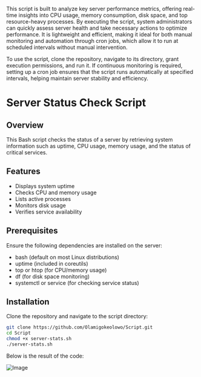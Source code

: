 
This script is built to analyze key server performance metrics, offering real-time insights into CPU usage, memory consumption, disk space, and top resource-heavy processes. By executing the script, system administrators can quickly assess server health and take necessary actions to optimize performance. It is lightweight and efficient, making it ideal for both manual monitoring and automation through cron jobs, which allow it to run at scheduled intervals without manual intervention.  

To use the script, clone the repository, navigate to its directory, grant execution permissions, and run it. If continuous monitoring is required, setting up a cron job ensures that the script runs automatically at specified intervals, helping maintain server stability and efficiency.

# Server Status Check Script  

## Overview  
This Bash script checks the status of a server by retrieving system information such as uptime, CPU usage, memory usage, and the status of critical services.  

## Features  
- Displays system uptime  
- Checks CPU and memory usage  
- Lists active processes  
- Monitors disk usage  
- Verifies service availability  

## Prerequisites  
Ensure the following dependencies are installed on the server:  
- bash (default on most Linux distributions)  
- uptime (included in coreutils)  
- top or htop (for CPU/memory usage)  
- df (for disk space monitoring)  
- systemctl or service (for checking service status)  

##  Installation  
Clone the repository and navigate to the script directory:  
```  bash
git clone https://github.com/Olamigokeolowo/Script.git
cd Script
chmod +x server-stats.sh
./server-stats.sh
```

Below is the result of the code:


![Image](https://github.com/user-attachments/assets/6bad2771-0e00-4bc6-bc9d-0e85da532c7e)
